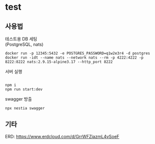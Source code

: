 # test

## 사용법

테스트용 DB 세팅  
(PostgreSQL, nats)

```
docker run -p 12345:5432 -e POSTGRES_PASSWORD=q1w2e3r4 -d postgres
docker run -idt --name nats --network nats --rm -p 4222:4222 -p 8222:8222 nats:2.9.15-alpine3.17 --http_port 8222
```

서버 실행

```

npm i
npm run start:dev

```

swagger 방출

```
npx nestia swagger
```

## 기타

ERD: https://www.erdcloud.com/d/GrrWFZiazmL4vSoeF

